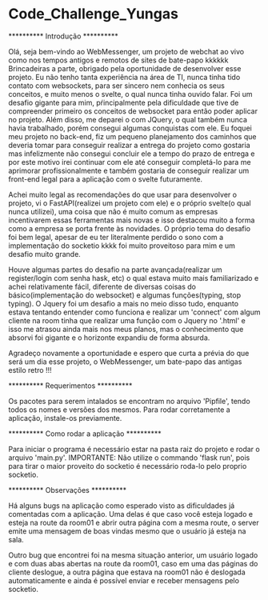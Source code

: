 # Code_Challenge_Yungas

********** Introdução **********

Olá, seja bem-vindo ao WebMessenger, um projeto de webchat ao vivo como nos tempos antigos e remotos de sites de bate-papo kkkkkk
Brincadeiras a parte, obrigado pela oportunidade de desenvolver esse projeto. Eu não tenho tanta experiência na área de TI, nunca tinha tido contato com websockets, para ser sincero nem conhecia os seus conceitos, e muito menos o svelte, o qual nunca tinha ouvido falar. Foi um desafio gigante para mim, pŕincipalmente pela dificuldade que tive de compreender primeiro os conceitos de websocket para então poder aplicar no projeto. Além disso, me deparei o com JQuery, o qual também nunca havia trabalhado, porém consegui algumas conquistas com ele. Eu foquei meu projeto no back-end, fiz um pequeno planejamento dos caminhos que deveria tomar para conseguir realizar a entrega do projeto como gostaria mas infelizmente não consegui concluir ele a tempo do prazo de entrega e por este motivo irei continuar com ele até conseguir completá-lo para me aprimorar profissionalmente e também gostaria de conseguir realizar um front-end legal para a aplicação com o svelte futuramente.

Achei muito legal as recomendações do que usar para desenvolver o projeto, vi o FastAPI(realizei um projeto com ele) e o próprio svelte(o qual nunca utilizei), uma coisa que não é muito comum as empresas incentivarem essas ferramentas mais novas e isso destacou muito a forma como a empresa se porta frente às novidades. O próprio tema do desafio foi bem legal, apesar de eu ter literalmente perdido o sono com a implementação do socketio kkkk foi muito proveitoso para mim e um desafio muito grande.

Houve algumas partes do desafio na parte avançada(realizar um register/login com senha hask, etc) o qual estava muito mais familiarizado e achei relativamente fácil, diferente de diversas coisas do básico(implementação do websocket) e algumas funções(typing, stop typing). O Jquery foi um desafio a mais no meio disso tudo, enquanto estava tentando entender como funciona e realizar um 'connect' com algum cliente na room tinha que realizar uma função com o Jquery no '.html' e isso me atrasou ainda mais nos meus planos, mas o conhecimento que absorvi foi gigante e o horizonte expandiu de forma absurda.

Agradeço novamente a oportunidade e espero que curta a prévia do que será um dia esse projeto, o WebMessenger, um bate-papo das antigas estilo retro !!!

********** Requerimentos **********

Os pacotes para serem intalados se encontram no arquivo 'Pipfile', tendo todos os nomes e versões dos mesmos. Para rodar corretamente a aplicação, instale-os previamente.

********** Como rodar a aplicação **********

Para iniciar o programa é necessário estar na pasta raiz do projeto e rodar o arquivo 'main.py'.
IMPORTANTE: Não utilize o commando 'flask run', pois para tirar o maior proveito do socketio é necessário roda-lo pelo proprio socketio.

********** Observações **********

Há alguns bugs na aplicação como esperado visto as dificuldades já comentadas com a aplicação. Uma delas é que caso você esteja logado e esteja na route da room01 e abrir outra página com a mesma route, o server emite uma mensagem de boas vindas mesmo que o usuário já esteja na sala.

Outro bug que encontrei foi na mesma situação anterior, um usuário logado e com duas abas abertas na route da room01, caso em uma das páginas do cliente deslogue, a outra página que estava na room01 não é deslogada automaticamente e ainda é possível enviar e receber mensagens pelo socketio.
